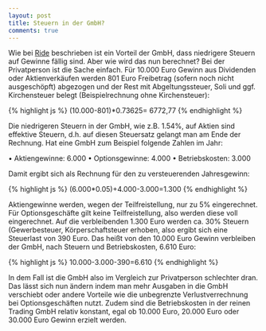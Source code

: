 ```yaml
---
layout: post
title: Steuern in der GmbH?
comments: true
---
```



Wie bei <a href=https://f.hubspotusercontent00.net/hubfs/8060256/Steuersatze-privat-vs-GmbH.pdf>Ride</a> beschrieben ist ein Vorteil der GmbH, 
  dass niedrigere Steuern auf Gewinne fällig sind. Aber wie wird das nun berechnet? 
 Bei der Privatperson ist die Sache einfach. Für 10.000 Euro Gewinn aus Dividenden oder Aktienverkäufen werden 801 Euro Freibetrag (sofern noch nicht ausgeschöpft)
 abgezogen und der Rest mit Abgeltungssteuer, Soli und ggf. Kirchensteuer belegt (Beispielrechnung ohne Kirchensteuer):

{% highlight js %}
(10.000-801)*0.73625= 6772,77
{% endhighlight %}

Die niedrigeren Steuern in der GmbH, wie z.B. 1.54%, auf Aktien sind effektive Steuern, d.h. auf diesen Steuersatz gelangt man am Ende der Rechnung.
Hat eine GmbH zum Beispiel folgende Zahlen im Jahr:

• Aktiengewinne: 6.000
• Optionsgewinne: 4.000 
• Betriebskosten: 3.000

Damit ergibt sich als Rechnung für den zu versteuerenden Jahresgewinn:

{% highlight js %}
(6.000*0.05)+4.000-3.000=1.300
{% endhighlight %}

Aktiengewinne werden, wegen der Teilfreistellung, nur zu 5% eingerechnet. Für Optionsgeschäfte gilt keine Teilfreistellung, also werden diese voll eingerechnet.
Auf die verbleibenden 1.300 Euro werden ca. 30% Steuern (Gewerbesteuer, Körperschaftsteuer erhoben, also ergibt sich eine Steuerlast von 390 Euro.
Das heißt von den 10.000 Euro Gewinn verbleiben der GmbH, nach Steuern und Betriebskosten, 6.610 Euro:

{% highlight js %}
10.000-3.000-390=6.610
{% endhighlight %}

In dem Fall ist die GmbH also im Vergleich zur Privatperson schlechter dran.
Das lässt sich nun ändern indem man mehr Ausgaben in die GmbH verschiebt oder andere Vorteile wie die unbegrenzte Verlustverrechnung bei Optionsgeschäften nutzt. Zudem sind die Betriebskosten in der reinen Trading GmbH relativ konstant, egal ob 10.000 Euro, 20.000 Euro oder 30.000 Euro Gewinn erzielt werden.
